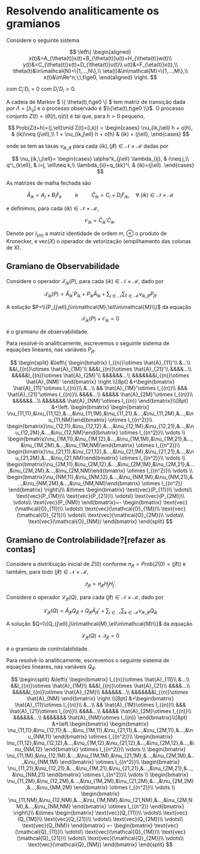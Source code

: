 <script>MathJax = {tex: {inlineMath: [['$', '$']]}, svg: {fontCache: 'global'}};</script>
<script type="text/javascript" id="MathJax-script" async src="https://cdn.jsdelivr.net/npm/mathjax@3/es5/tex-svg.js"> </script>

# Resolvendo analiticamente os gramianos

Considere o seguinte sistema

$$
\left\{
\begin{aligned}
x(t)&=A_{\theta(t)}x(t)+B_{\theta(t)}u(t)+H_{\theta(t)}w(t)\\
y(t)&=C_{\theta(t)}x(t)+D_{\theta(t)}u(t)\\
u(t)&=F_{\eta(t)}x(t),\\
\theta(t)&\in\mathcal{N}=\{1,...,N\},\\
\eta(t)&\in\mathcal{M}=\{1,...,M\},\\
x(t)&\in\Re^n,\;\;t\ge0,
\end{aligned}
\right.
$$

com $C_i'D_i=0$ com $D_i'D_i>0$.

A cadeia de Markov $ \\{ \theta(t),t\ge0 \\} $ tem matriz de transição dada por $\Lambda=[\lambda_{ij}]$ e o processo observado é $\\{\eta(t),t\ge0 \\}$. O processo conjunto $Z(t)=(\theta(t),\eta(t))$ é tal que, para $h>0$ pequeno,

$$
Prob(Z(t+h)=(j,\ell)\mid Z(t)=(i,k)) =
\begin{cases}
\nu_{ik,j\ell} h + o(h), & (ik)\neq (j\ell),\\
1 + \nu_{ik,j\ell} h + o(h) & (ik) = (j\ell),
\end{cases}
$$

onde se tem as taxas $\nu_{ik,j\ell}$ para cada $(ik),(j\ell)\in\mathcal{N}\times \mathcal{M}$ dadas por

$$
\nu_{ik,\,j\ell}=
\begin{cases}
\alpha^k_{j\ell} \lambda_{ij}, & i\neq j,\\
q^i_{k\ell}, & i=j, \ell\neq k,\\
\lambda_{ii}+q_{kk}^i, & (ik)=(j\ell).
\end{cases}
$$

As matrizes de malha fechada são

$$\hat{A}_{ik}=A_i+B_iF_k\qquad\mbox{ e }\qquad\hat{C}_{ik}=C_i+D_iF_{ik},\quad \forall\; (ik)\in\mathcal{N}\times\mathcal{M}$$

e definimos, para cada $(ik)\in\mathcal{N}\times\mathcal{M}$, 

$$\mathcal{O}_{ik}=\hat{C}_{ik}'\hat{C}_{ik}.$$

Denote por $I_{(m)}$ a matriz identidade de ordem $m$, $\otimes$ o produto de Kronecker, e $\text{vec}(X)$ o operador de vetorização (empilhamento das colunas de X).

## Gramiano de Observabilidade

Considere o operador $\mathcal{T}_{ik}(P)$, para cada $(ik)\in\mathcal{N}\times\mathcal{M}$, dado por

$$
\mathcal{T}_{ik}(P) = \hat{A}_{ik}'P_{ik} + P_{ik}\hat{A}_{ik} +
\sum_{j\in\mathcal{N}} \sum_{\ell\in\mathcal{M}} \nu_{ik,j\ell} P_{j\ell}
$$

A solução $P=\\{P_{j\ell},j\in\mathcal{M},\ell\in\mathcal{M}\\}$ da equação

$$
\mathcal{T}_{ik}(P) + \mathcal{O}_{ik} = 0
$$

é o gramiano de observabilidade.

Para resolvê-lo analiticamente, escrevemos o seguinte sistema de equações lineares, nas variáveis $P_{j\ell}$.

$$
\begin{split}
&\left\{
  \begin{bmatrix}
  I_{(n)}\otimes \hat{A}_{11}'\\
  &...\\
  &&I_{(n)}\otimes \hat{A}_{1M}'\\
  &&&I_{(n)}\otimes \hat{A}_{21}'\\
  &&&&...\\
  &&&&&I_{(n)}\otimes \hat{A}_{2M}'\\
  &&&&&&...\\
  &&&&&&&I_{(n)}\otimes \hat{A}_{NM}'
  \end{bmatrix}
\right.\\[8pt]
&+\begin{bmatrix}
\hat{A}_{11}'\otimes I_{(n)}\\
  &...\\
  && \hat{A}_{1M}'\otimes I_{(n)}\\
  &&& \hat{A}_{21}'\otimes I_{(n)}\\
  &&&&...\\
  &&&&& \hat{A}_{2M}'\otimes I_{(n)}\\
  &&&&&&...\\
  &&&&&&& \hat{A}_{NM}'\otimes I_{(n)}
\end{bmatrix}\\[8pt]
&+\left.
  \begin{bmatrix}
\begin{bmatrix}
\nu_{11,11},&\nu_{11,12},&...,&\nu_{11,1M},&\nu_{11,21},&...,&\nu_{11,2M},&...,&\nu_{11,NM}\end{bmatrix}
\otimes I_{(n^2)}\\
\begin{bmatrix}\nu_{12,11},&\nu_{12,12},&...,&\nu_{12,1M},&\nu_{12,21},&...,&\nu_{12,2M},&...,&\nu_{12,NM}\end{bmatrix}
\otimes I_{(n^2)}\\
\vdots \\
\begin{bmatrix}\nu_{1M,11},&\nu_{1M,12},&...,&\nu_{1M,1M},&\nu_{1M,21},&...,&\nu_{1M,2M},&...,&\nu_{1M,NM}\end{bmatrix}
\otimes I_{(n^2)}\\
\begin{bmatrix}\nu_{21,11},&\nu_{21,12},&...,&\nu_{21,1M},&\nu_{21,21},&...,&\nu_{21,2M},&...,&\nu_{21,NM}\end{bmatrix}
\otimes I_{(n^2)}\\
\vdots \\
\begin{bmatrix}\nu_{2M,11},&\nu_{2M,12},&...,&\nu_{2M,1M},&\nu_{2M,21},&...,&\nu_{2M,2M},&...,&\nu_{2M,NM}\end{bmatrix}
\otimes I_{(n^2)}\\
\vdots \\
\begin{bmatrix}\nu_{NM,11},&\nu_{NM,12},&...,&\nu_{NM,1M},&\nu_{NM,21},&...,&\nu_{NM,2M},&...,&\nu_{NM,NM}\end{bmatrix}
\otimes I_{(n^2)}
\end{bmatrix}
\right\}\\
&\times
\begin{bmatrix}
\text{vec}(P_{11})\\
\vdots\\
\text{vec}(P_{1M})\\
\text{vec}(P_{21})\\
\vdots\\
\text{vec}(P_{2M})\\
\vdots\\
\text{vec}(P_{NM})
\end{bmatrix}=-
\begin{bmatrix}
\text{vec}(\mathcal{O}_{11})\\
\vdots\\
\text{vec}(\mathcal{O}_{1M})\\
\text{vec}(\mathcal{O}_{21})\\
\vdots\\
\text{vec}(\mathcal{O}_{2M})\\
\vdots\\
\text{vec}(\mathcal{O}_{NM})
\end{bmatrix}
\end{split}
$$

## Gramiano de Controlabilidade?[refazer as contas]

Considere a distribuição inicial de $Z(0)$ conforme $\pi_{j\ell}=Prob(Z(0)=(j\ell))$ e também, para todo $(j\ell)\in\mathcal{N}\times\mathcal{M}$,

$$\mathcal{Q}_{j\ell}=\pi_{j\ell}H_jH_j'.$$

Considere o operador $\mathcal{L}_{j\ell}(Q)$, para cada $(j\ell)\in\mathcal{N}\times\mathcal{M}$, dado por

$$
\mathcal{L}_{j\ell}(Q) = \hat{A}_{j\ell}Q_{j\ell} + Q_{j\ell}\hat{A}_{j\ell}' +
\sum_{i\in\mathcal{N}} \sum_{k\in\mathcal{M}} \nu_{ik,j\ell} Q_{ik}
$$

A solução $Q=\\{Q_{j\ell},j\in\mathcal{M},\ell\in\mathcal{M}\\}$ da equação

$$
\mathcal{L}_{j\ell}(Q) + \mathcal{Q}_{j\ell} = 0
$$

é o gramiano de controlabilidade.

Para resolvê-lo analiticamente, escrevemos o seguinte sistema de equações lineares, nas variáveis $Q_{j\ell}$.

$$
\begin{split}
  &\left\{
    \begin{bmatrix}
      I_{(n)}\otimes \hat{A}_{11}\\
      &...\\
      &&I_{(n)}\otimes \hat{A}_{1M}\\
      &&&I_{(n)}\otimes \hat{A}_{21}\\
      &&&&...\\
      &&&&&I_{(n)}\otimes \hat{A}_{2M}\\
      &&&&&&...\\
      &&&&&&&I_{(n)}\otimes \hat{A}_{NM}
    \end{bmatrix}
  \right.\\[8pt]
  &+\begin{bmatrix}
    \hat{A}_{11}\otimes I_{(n)}\\
      &...\\
      && \hat{A}_{1M}\otimes I_{(n)}\\
      &&& \hat{A}_{21}\otimes I_{(n)}\\
      &&&&...\\
      &&&&& \hat{A}_{2M}\otimes I_{(n)}\\
      &&&&&&...\\
      &&&&&&& \hat{A}_{NM}\otimes I_{(n)}
  \end{bmatrix}\\[8pt]
  &+\left.\begin{bmatrix}
      \begin{bmatrix}
        \nu_{11,11},&\nu_{12,11},&...,&\nu_{1M,11},&\nu_{21,11},&...,&\nu_{2M,11},&...,&\nu_{NM,11}
      \end{bmatrix}
      \otimes I_{(n^2)}\\
      \begin{bmatrix}
        \nu_{11,12},&\nu_{12,12},&...,&\nu_{1M,12},&\nu_{21,12},&...,&\nu_{2M,12},&...,&\nu_{NM,12}
      \end{bmatrix}
      \otimes I_{(n^2)}\\
      \vdots \\
      \begin{bmatrix}
         \nu_{11,1M},&\nu_{12,1M},&...,&\nu_{1M,1M},&\nu_{21,1M},&...,&\nu_{2M,1M},&...,&\nu_{NM,1M}
      \end{bmatrix}
      \otimes I_{(n^2)}\\
      \begin{bmatrix}
          \nu_{11,21},&\nu_{12,21},&...,&\nu_{1M,21},&\nu_{21,21},&...,&\nu_{2M,21},&...,&\nu_{NM,21}
      \end{bmatrix}
      \otimes I_{(n^2)}\\
      \vdots \\
      \begin{bmatrix}
          \nu_{11,2M},&\nu_{12,2M},&...,&\nu_{1M,2M},&\nu_{21,2M},&...,&\nu_{2M,2M},&...,&\nu_{NM,2M}
      \end{bmatrix}
      \otimes I_{(n^2)}\\
      \vdots \\
      \begin{bmatrix}
          \nu_{11,NM},&\nu_{12,NM},&...,&\nu_{1M,NM},&\nu_{21,NM},&...,&\nu_{2M,NM},&...,&\nu_{NM,NM}
      \end{bmatrix}
      \otimes I_{(n^2)}
    \end{bmatrix}
  \right\}\\
  &\times
  \begin{bmatrix}
      \text{vec}(Q_{11})\\
      \vdots\\
      \text{vec}(Q_{1M})\\
      \text{vec}(Q_{21})\\
      \vdots\\
      \text{vec}(Q_{2M})\\
      \vdots\\
      \text{vec}(Q_{NM})
  \end{bmatrix}
  =-
  \begin{bmatrix}
      \text{vec}(\mathcal{Q}_{11})\\
      \vdots\\
      \text{vec}(\mathcal{Q}_{1M})\\
      \text{vec}(\mathcal{Q}_{21})\\
      \vdots\\
      \text{vec}(\mathcal{Q}_{2M})\\
      \vdots\\
      \text{vec}(\mathcal{Q}_{NM})
  \end{bmatrix}
\end{split}
$$
